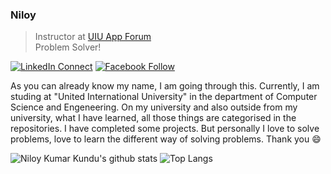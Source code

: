 ### Niloy
> Instructor at [UIU App Forum](https://appf.uiu.ac.bd/) <br/>
> Problem Solver!

[![LinkedIn Connect](http://img.shields.io/badge/%20-Connect-black?color=14171A&labelColor=212121&logo=linkedin&logoColor=ffffff)](https://www.linkedin.com/in/niloykk)    [![Facebook Follow](http://img.shields.io/badge/%20-Connect-black?color=14171A&labelColor=1976d2&logo=facebook&logoColor=ffffff)](https://www.facebook.com/NiloyKK)


As you can already know my name, I am going through this. Currently, I am studing at "United International University" in the department of Computer Science and Engeneering. On my university and also outside from my university, what I have learned, all those things are categorised in the repositories. I have completed some projects. But personally I love to solve problems, love to learn the different way of solving problems. Thank you :smile:


![Niloy Kumar Kundu's github stats](https://github-readme-stats.vercel.app/api?username=niloykumarkundu&show_icons=true&theme=gotham) ![Top Langs](https://github-readme-stats.vercel.app/api/top-langs/?username=niloykumarkundu&layout=compact&theme=gotham)